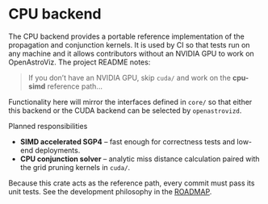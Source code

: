 # CPU backend

The CPU backend provides a portable reference implementation of the propagation
and conjunction kernels.  It is used by CI so that tests run on any machine and
it allows contributors without an NVIDIA GPU to work on OpenAstroViz.  The
project README notes:

> If you don’t have an NVIDIA GPU, skip `cuda/` and work on the **cpu-simd**
> reference path...

Functionality here will mirror the interfaces defined in `core/` so that either
this backend or the CUDA backend can be selected by `openastrovizd`.

Planned responsibilities

* **SIMD accelerated SGP4** – fast enough for correctness tests and low-end
  deployments.
* **CPU conjunction solver** – analytic miss distance calculation paired with
  the grid pruning kernels in `cuda/`.

Because this crate acts as the reference path, every commit must pass its unit
tests.  See the development philosophy in the
[ROADMAP](../ROADMAP.md#development-philosophy).
